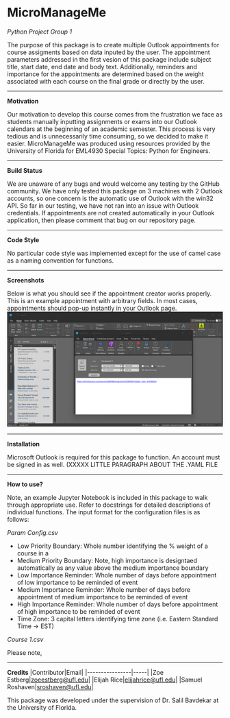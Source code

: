 # MicroManageMe
_Python Project Group 1_

The purpose of this package is to create multiple Outlook appointments for course assigments based on data inputed by the user. The appointment parameters addressed in the first vesion of this package include subject title, start date, end date and body text. Additionally, reminders and importance for the appointments are determined based on the weight associated with each course on the final grade or directly by the user.
***
**Motivation**

Our motivation to develop this course comes from the frustration we face as students manually inputting assignments or exams into our Outlook calendars at the beginning of an academic semester. This process is very tedious and is unnecessarily time consuming, so we decided to make it easier. MicroManageMe was produced using resources provided by the University of Florida for EML4930 Special Topics: Python for Engineers.
***
**Build Status**

We are unaware of any bugs and would welcome any testing by the GitHub community. We have only tested this package on 3 machines with 2 Outlook accounts, so one concern is the automatic use of Outlook with the win32 API. So far in our testing, we have not ran into an issue with Outlook credentials. If appointments are not created automatically in your Outlook application, then please comment that bug on our repository page.
***
**Code Style**

No particular code style was implemented except for the use of camel case as a naming convention for functions.
***
**Screenshots**

Below is what you should see if the appointment creator works properly. This is an example appointment with arbitrary fields. In most cases, appointments should pop-up instantly in your Outlook page.
![Appointment Display](https://github.com/zoeestberg/MicroManageMe/blob/main/Appointment%20Display.png)
***
**Installation**

Microsoft Outlook is required for this package to function. An account must be signed in as well.
(XXXXX LITTLE PARAGRAPH ABOUT THE .YAML FILE 

***
**How to use?**

Note, an example Jupyter Notebook is included in this package to walk through appropriate use. Refer to docstrings for detailed descriptions of individual functions. The input format for the configuration files is as follows:

*Param Config.csv*

- Low Priority Boundary: Whole number identifying the % weight of a course in a 
- Medium Priority Boundary: Note, high importance is designtaed automatically as any value above the medium importance boundary
- Low Importance Reminder: Whole number of days before appointment of low importance to be reminded of event
- Medium Importance Reminder: Whole number of days before appointment of medium importance to be reminded of event
- High Importance Reminder: Whole number of days before appointment of high importance to be reminded of event
- Time Zone: 3 capital letters identifying time zone (i.e. Eastern Standard Time -> EST)

*Course 1.csv*

Please note, 

***
**Credits**
|Contributor|Email|
|----------------|-----|
|Zoe Estberg|zoeestberg@ufl.edu|
|Elijah Rice|elijahrice@ufl.edu|
|Samuel Roshaven|sroshaven@ufl.edu|

This package was developed under the supervision of Dr. Salil Bavdekar at the University of Florida.
